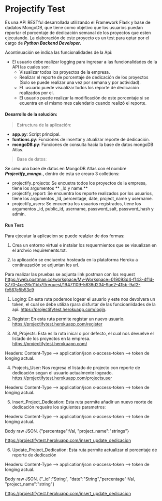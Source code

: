 # Projectify Test

Es una API RESTful desarrollada utilizando el Framework Flask y base de dadatos MongoDB, que tiene como objetivo que los usuarios puedan reportar el porcentaje de dedicación semanal de los proyectos que esten ejecutando.  La elaboración de este proyecto es un test para optar por el cargo  de  ***Python Backend Developer*.**

Acontinuación se indica las funcionalidades de la Api:

- El usuario debe realizar logging para ingresar a las funcionalidades de la API las cuales son:
	- Visualizar todos los proyectos de la empresa.
	- Realizar el reporte de porcentaje de dedicación de los proyectos (Solo se puede realizar una vez por semana y por actividad).
	- EL usuario puede visualizar todos los reporte de dedicación realizados por el.
	- El usuario puede realizar la modificación de este porcentaje si se ecuentra en el mismo mes calendario cuando realizó el reporte.

#### **Desarrollo de la solución:**
>Estructura de la aplicación:

- **app.py**: Script principal.
- **funtions.py**: Funciones de insertar y atualizar reporte de dedicación.
- **mongoDB.py**: Funciones de consulta hacia la base de datos mongoDB Atlas.

> Base de datos:

Se creo una base de datos en MongoDB Atlas con el nombre ***Projectify_mongo.***, dentro de esta se crearo 3 colletions:

- projectify_projects: Se encuetra todos los proyectos de la empresa, tiene los argumentos ** _Id y name.**
- projectify_report: Se encuentra los  reporte realizados por los usuarios, tiene los argumentos _Id, percentage, date, project_name y username.
- projectify_users: Se encuentra los usuarios registrados, tiene los argumentos  _id, public_id, username, password_salt, password_hash y admin.

#### Run Test:

Para ejecutar la aplicacion se puede realziar de dos formas:

1. Crea un entorno virtual e instalar los requermientos que se visualizan en el archvio requirements.txt.

2. la aplicación se enciuentra hosteada en la plataforma Heroku a continuzación se adjuntan los url.

Para realizar las pruebas se adjunta link postman con los request
https://web.postman.co/workspace/My-Workspace~019093d4-f143-4f1d-8770-4ce26c11bb7f/request/19471109-5636d234-9ae2-415b-9af2-fe567e5b53c9

1. Loging: En esta ruta podemos logear el usuario y este nos devolvera un token, el cual se debe utiliza rpara disfurtar de las funcioanlidades de la api. https://projectifytest.herokuapp.com/login.

2. Register:  En esta ruta permite registar un nuevo usuario.
https://projectifytest.herokuapp.com/register

3. All_Projects: Esta es la ruta inical o por defecto, el cual nos devuelve el listado de los  proyectos en la empresa.
https://projectifytest.herokuapp.com/

Headers:
Content-Type --> application/json
x-access-token --> token de longing actual.

4. Projects_User: Nos regresa el listado de projecto con reporte de dedicación segun el usuario actualmente logeado.
https://projectifytest.herokuapp.com/projectsuser

Headers:
Content-Type --> application/json
x-access-token --> token de longing actual.

5. Insert_Project_Dedication: Esta ruta permite añadir un nuevo reorte de dedicación requeire los siguientes parametros:

Headers:
Content-Type --> application/json
x-access-token --> token de longing actual.

Body raw JSON.
{"percentage":Val, "project_name":"strings"}

https://projectifytest.herokuapp.com/insert_update_dedicacion

6. Update_Project_Dedication: Esta ruta permite actualizar el porcentaje de reporte de dedicación

Headers:
Content-Type --> application/json
x-access-token --> token de longing actual.

Body raw JSON.
{"_id":"String", "date":"String","percentage":Val, "project_name":"string"}

https://projectifytest.herokuapp.com/insert_update_dedicacion
